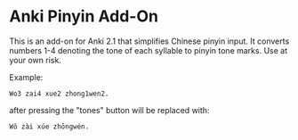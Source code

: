 # Anki Pinyin Add-On

This is an add-on for Anki 2.1 that simplifies Chinese pinyin input. It converts
numbers 1-4 denoting the tone of each syllable to pinyin tone marks. Use at your own risk.

Example:

```
Wo3 zai4 xue2 zhong1wen2.
```

after pressing the "tones" button will be replaced with:

```
Wǒ zài xúe zhōngwén.
```
